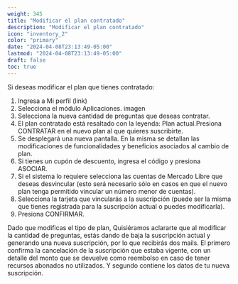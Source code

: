 ```yaml
---
weight: 345
title: "Modificar el plan contratado"
description: "Modificar el plan contratado"
icon: "inventory_2"
color: "primary"
date: "2024-04-08T23:13:49-05:00"
lastmod: "2024-04-08T23:13:49-05:00"
draft: false
toc: true
---
```

Si deseas modificar el plan que tienes contratado:

1. Ingresa a Mi perfil (link)
2. Selecciona el módulo Aplicaciones.
imagen
3. Selecciona la nueva cantidad de preguntas que deseas contratar. 
4. El plan contratado está resaltado con la leyenda: Plan actual.Presiona CONTRATAR en el nuevo plan al que quieres suscribirte.
5. Se desplegará una nueva pantalla. En la misma se detallan las modificaciones de funcionalidades y beneficios asociados al cambio de plan.
6. Si tienes un cupón de descuento, ingresa el código y presiona ASOCIAR.
7. Si el sistema lo requiere selecciona las cuentas de Mercado Libre que deseas desvincular (esto será necesario sólo en casos en que el nuevo plan tenga permitido vincular un número menor de cuentas).
7. Selecciona la tarjeta que vincularás a la suscripción (puede ser la misma que tienes registrada para la suscripción actual o puedes modificarla). 
8. Presiona CONFIRMAR.

Dado que modificas el tipo de plan, 
Quisiéramos aclararte que al modificar la cantidad de preguntas, estás dando de baja la suscripción actual y generando una nueva suscripción, por lo que recibirás dos mails. El primero confirma la cancelación de la suscripción que estaba vigente, con un detalle del monto que se devuelve como reembolso en caso de tener recursos abonados no utilizados. Y segundo contiene los datos de tu nueva suscripción. 
